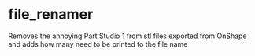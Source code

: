 # file_renamer
Removes the annoying Part Studio 1 from stl files exported from OnShape and adds how many need to be printed to the file name  
